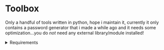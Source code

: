 # Toolbox
Only a handful of tools written in python, hope i maintain it, currently it only contains a password generator that i made a while ago and it needs some optimization...you do *not* need any external library/module installed!

<details>
	<summary>Requirements</summary>
	
		### Python Version 3.0 or later
		
		1. I recommend the latest and greatest version of Python 3, im currently using 3.12.4
		
</details>
